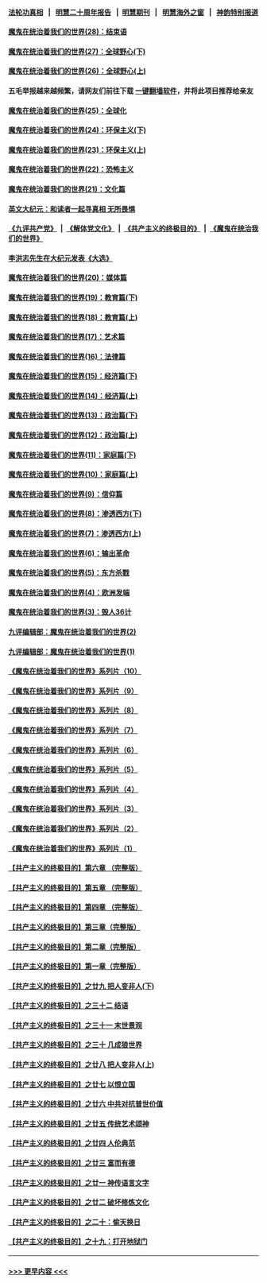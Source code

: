 #### [法轮功真相](https://github.com/gfw-breaker/truth/blob/master/README.md?t=0) &nbsp;&nbsp;|&nbsp;&nbsp; [明慧二十周年报告](https://github.com/gfw-breaker/mh-reports/blob/master/README.md?t=0) &nbsp;&nbsp;|&nbsp;&nbsp;[明慧期刊](https://github.com/gfw-breaker/mh-qikan) &nbsp;&nbsp;|&nbsp;&nbsp; [明慧海外之窗](https://github.com/gfw-breaker/mh-news/blob/master/README.md?t=0) &nbsp;&nbsp;|&nbsp;&nbsp; [神韵特别报道](https://github.com/gfw-breaker/mh-news/blob/master/shenyun.md?t=0)
#### [魔鬼在统治着我们的世界(28)：结束语](../pages/nsc422/n10936246.md?t=07021101) 
#### [魔鬼在统治着我们的世界(27)：全球野心(下)](../pages/nsc422/n10928319.md?t=07021101) 
#### [魔鬼在统治着我们的世界(26)：全球野心(上)](../pages/nsc422/n10900318.md?t=07021101) 
#### 五毛举报越来越频繁，请网友们前往下载 [一键翻墙软件](https://github.com/gfw-breaker/ssr-accounts)，并将此项目推荐给亲友
#### [魔鬼在统治着我们的世界(25)：全球化](../pages/nsc422/n10788205.md?t=07021101) 
#### [魔鬼在统治着我们的世界(24)：环保主义(下)](../pages/nsc422/n10695307.md?t=07021101) 
#### [魔鬼在统治着我们的世界(23)：环保主义(上)](../pages/nsc422/n10688613.md?t=07021101) 
#### [魔鬼在统治着我们的世界(22)：恐怖主义](../pages/nsc422/n10614727.md?t=07021101) 
#### [魔鬼在统治着我们的世界(21)：文化篇](../pages/nsc422/n10597706.md?t=07021101) 
#### [英文大纪元：和读者一起寻真相 无所畏惧](../pages/nsc422/n12542027.md?t=07021101) 
#### [《九评共产党》](https://github.com/begood0513/9ping.md/blob/master/README.md) &nbsp;|&nbsp; [《解体党文化》](../../../../jtdwh.md/blob/master/README.md)  &nbsp;|&nbsp; [《共产主义的终极目的》](../../../../gczydzjmd.md/blob/master/README.md) &nbsp;|&nbsp; [《魔鬼在统治我们的世界》](../../../../mgztzwmdsj.md/blob/master/README.md) 
#### [李洪志先生在大纪元发表《大选》](../pages/nsc422/n12534746.md?t=07021101) 
#### [魔鬼在统治着我们的世界(20)：媒体篇](../pages/nsc422/n10586579.md?t=07021101) 
#### [魔鬼在统治着我们的世界(19)：教育篇(下)](../pages/nsc422/n10564808.md?t=07021101) 
#### [魔鬼在统治着我们的世界(18)：教育篇(上)](../pages/nsc422/n10526970.md?t=07021101) 
#### [魔鬼在统治着我们的世界(17)：艺术篇](../pages/nsc422/n10499093.md?t=07021101) 
#### [魔鬼在统治着我们的世界(16)：法律篇](../pages/nsc422/n10485969.md?t=07021101) 
#### [魔鬼在统治着我们的世界(15)：经济篇(下)](../pages/nsc422/n10469975.md?t=07021101) 
#### [魔鬼在统治着我们的世界(14)：经济篇(上)](../pages/nsc422/n10457370.md?t=07021101) 
#### [魔鬼在统治着我们的世界(13)：政治篇(下)](../pages/nsc422/n10448270.md?t=07021101) 
#### [魔鬼在统治着我们的世界(12)：政治篇(上)](../pages/nsc422/n10444576.md?t=07021101) 
#### [魔鬼在统治着我们的世界(11)：家庭篇(下)](../pages/nsc422/n10440961.md?t=07021101) 
#### [魔鬼在统治着我们的世界(10)：家庭篇(上)](../pages/nsc422/n10435448.md?t=07021101) 
#### [魔鬼在统治着我们的世界(9)：信仰篇](../pages/nsc422/n10432159.md?t=07021101) 
#### [魔鬼在统治着我们的世界(8)：渗透西方(下)](../pages/nsc422/n10429603.md?t=07021101) 
#### [魔鬼在统治着我们的世界(7)：渗透西方(上)](../pages/nsc422/n10426013.md?t=07021101) 
#### [魔鬼在统治着我们的世界(6)：输出革命](../pages/nsc422/n10421536.md?t=07021101) 
#### [魔鬼在统治着我们的世界(5)：东方杀戮](../pages/nsc422/n10417707.md?t=07021101) 
#### [魔鬼在统治着我们的世界(4)：欧洲发端](../pages/nsc422/n10414890.md?t=07021101) 
#### [魔鬼在统治着我们的世界(3)：毁人36计](../pages/nsc422/n10411583.md?t=07021101) 
#### [九评编辑部：魔鬼在统治着我们的世界(2)](../pages/nsc422/n10410036.md?t=07021101) 
#### [九评编辑部：魔鬼在统治着我们的世界(1)](../pages/nsc422/n10406825.md?t=07021101) 
#### [《魔鬼在统治着我们的世界》系列片（10）](../pages/nsc422/n12292670.md?t=07021101) 
#### [《魔鬼在统治着我们的世界》系列片（9）](../pages/nsc422/n12290859.md?t=07021101) 
#### [《魔鬼在统治着我们的世界》系列片（8）](../pages/nsc422/n12287445.md?t=07021101) 
#### [《魔鬼在统治着我们的世界》系列片（7）](../pages/nsc422/n12283425.md?t=07021101) 
#### [《魔鬼在统治着我们的世界》系列片（6）](../pages/nsc422/n12282314.md?t=07021101) 
#### [《魔鬼在统治着我们的世界》系列片（5）](../pages/nsc422/n12281419.md?t=07021101) 
#### [《魔鬼在统治着我们的世界》系列片（4）](../pages/nsc422/n12274024.md?t=07021101) 
#### [《魔鬼在统治着我们的世界》系列片（3）](../pages/nsc422/n12271322.md?t=07021101) 
#### [《魔鬼在统治着我们的世界》系列片（2）](../pages/nsc422/n12269049.md?t=07021101) 
#### [《魔鬼在统治着我们的世界》系列片（1）](../pages/nsc422/n12267575.md?t=07021101) 
#### [【共产主义的终极目的】第六章 （完整版）](../pages/nsc422/n11428913.md?t=07021101) 
#### [【共产主义的终极目的】第五章 （完整版）](../pages/nsc422/n11428912.md?t=07021101) 
#### [【共产主义的终极目的】第四章 （完整版）](../pages/nsc422/n11428907.md?t=07021101) 
#### [【共产主义的终极目的】第三章（完整版）](../pages/nsc422/n11428848.md?t=07021101) 
#### [【共产主义的终极目的】第二章（完整版）](../pages/nsc422/n11428831.md?t=07021101) 
#### [【共产主义的终极目的】第一章（完整版）](../pages/nsc422/n11417651.md?t=07021101) 
#### [【共产主义的终极目的】之廿九 把人变非人(下)](../pages/nsc422/n11344140.md?t=07021101) 
#### [【共产主义的终极目的】之三十二 结语](../pages/nsc422/n11360535.md?t=07021101) 
#### [【共产主义的终极目的】之三十一 末世景观](../pages/nsc422/n11351129.md?t=07021101) 
#### [【共产主义的终极目的】之三十 几成狼世界](../pages/nsc422/n11348280.md?t=07021101) 
#### [【共产主义的终极目的】之廿八 把人变非人(上)](../pages/nsc422/n11340492.md?t=07021101) 
#### [【共产主义的终极目的】之廿七 以恨立国](../pages/nsc422/n11336944.md?t=07021101) 
#### [【共产主义的终极目的】之廿六 中共对抗普世价值](../pages/nsc422/n11324785.md?t=07021101) 
#### [【共产主义的终极目的】之廿五 传统艺术颂神](../pages/nsc422/n11296396.md?t=07021101) 
#### [【共产主义的终极目的】之廿四 人伦典范](../pages/nsc422/n11296397.md?t=07021101) 
#### [【共产主义的终极目的】之廿三 富而有德](../pages/nsc422/n11283598.md?t=07021101) 
#### [【共产主义的终极目的】之廿一 神传语言文字](../pages/nsc422/n11263265.md?t=07021101) 
#### [【共产主义的终极目的】之廿二 破坏修炼文化](../pages/nsc422/n11245728.md?t=07021101) 
#### [【共产主义的终极目的】之二十：偷天换日](../pages/nsc422/n11238846.md?t=07021101) 
#### [【共产主义的终极目的】之十九：打开地狱门](../pages/nsc422/n11206376.md?t=07021101) 

----
#### [ >>> 更早内容 <<< ](../indexes/nsc422-earlier.md)

